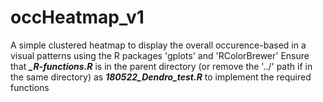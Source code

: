 # occHeatmap_v1

A simple clustered heatmap to display the overall occurence-based in a visual patterns using the R packages 'gplots' and 'RColorBrewer' 
Ensure that ___\_R-functions.R___ is in the parent directory (or remove the '../' path if in the same directory) as ___180522_Dendro_test.R___ to implement the required functions
